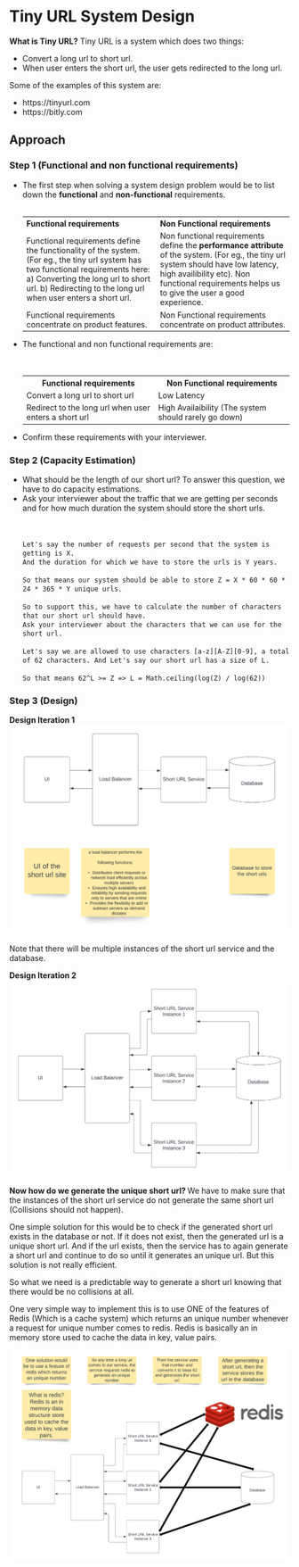 # Tiny URL System Design
<b>What is Tiny URL?</b>
Tiny URL is a system which does two things:
<ul>
  <li>Convert a long url to short url. </li>
  <li>When user enters the short url, the user gets redirected to the long url. </li>
</ul>

Some of the examples of this system are:
<ul>
  <li>https://tinyurl.com</li>
  <li>https://bitly.com</li>
</ul>

## Approach

### Step 1 (Functional and non functional requirements)
<ul>
  <li>The first step when solving a system design problem would be to list down the <b>functional</b> and <b>non-functional</b> requirements.
  <br></br>
  <table>
    <tr>
      <th>Functional requirements</th>
      <th>Non Functional requirements</th>
    </tr>
    <tr>
      <td>Functional requirements define the functionality of the system. (For eg., the tiny url system has two functional requirements here: a) Converting the long url to short url. b) Redirecting to the long url when user enters a short url. </td>
      <td>Non functional requirements define the <b>performance attribute</b> of the system. (For eg., the tiny url system should have low latency, high availibility etc). Non functional requirements helps us to give the user a good experience. </td>
    </tr>
    <tr>
      <td>Functional requirements concentrate on product features. </td>
      <td>Non Functional requirements concentrate on product attributes. </td>
  </table>
  
  <li>The functional and non functional requirements are: </li>
  <br></br>
  <table>
    <tr>
      <th>Functional requirements</th>
      <th>Non Functional requirements</th>
    </tr>
    <tr>
      <td>Convert a long url to short url</td>
      <td>Low Latency</td>
    </tr>
    <tr>
      <td>Redirect to the long url when user enters a short url</td>
      <td>High Availaibility (The system should rarely go down)</td>
    </tr>
  </table>
  
  <li>Confirm these requirements with your interviewer. </li>
</ul>

### Step 2 (Capacity Estimation)

<ul>
  <li>What should be the length of our short url? To answer this question, we have to do capacity estimations.</li>  
  <li>Ask your interviewer about the traffic that we are getting per seconds and for how much duration the system should store the short urls.</li>
  <br></br>
  
  ```
  Let's say the number of requests per second that the system is getting is X.
  And the duration for which we have to store the urls is Y years.
  
  So that means our system should be able to store Z = X * 60 * 60 * 24 * 365 * Y unique urls.
  
  So to support this, we have to calculate the number of characters that our short url should have. 
  Ask your interviewer about the characters that we can use for the short url.
  
  Let's say we are allowed to use characters [a-z][A-Z][0-9], a total of 62 characters. And Let's say our short url has a size of L.
  
  So that means 62^L >= Z => L = Math.ceiling(log(Z) / log(62))
  ```
  
</ul>

### Step 3 (Design)

<b>Design Iteration 1</b>
![Tiny URL Design Iteration 1](https://raw.githubusercontent.com/arhankundu99/System-Design/main/Tiny%20URL/images/Tiny%20URL%20Design%201.png?token=GHSAT0AAAAAAB47WKSODLUF3TUCWZ4KHPKQY5ZCNFA)

Note that there will be multiple instances of the short url service and the database.

<b> Design Iteration 2 </b>
![Tiny URL Design Iteration 2](https://raw.githubusercontent.com/arhankundu99/System-Design/main/Tiny%20URL/images/Tiny%20URL%20Design%20Iteration%202.png?token=GHSAT0AAAAAAB47WKSPUGHDCT5WQ54U4WF6Y5ZCMKA)

<b> Now how do we generate the unique short url? </b>
We have to make sure that the instances of the short url service do not generate the same short url (Collisions should not happen).

One simple solution for this would be to check if the generated short url exists in the database or not. If it does not exist, then the generated url is a unique short url. And if the url exists, then the service has to again generate a short url and continue to do so until it generates an unique url. But this solution is not really efficient.

So what we need is a predictable way to generate a short url knowing that there would be no collisions at all.

One very simple way to implement this is to use ONE of the features of Redis (Which is a cache system) which returns an unique number whenever a request for unique number comes to redis. Redis is basically an in memory store used to cache the data in key, value pairs.

![Tiny URL Design Iteration 3](https://raw.githubusercontent.com/arhankundu99/System-Design/main/Tiny%20URL/images/Tiny%20URL%20Design%20Iteration%203.png?token=GHSAT0AAAAAAB47WKSPGGWQUIQJ7GMMTGL4Y5ZDVZQ)

